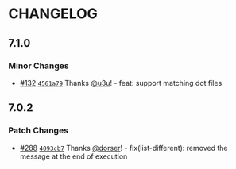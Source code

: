 # CHANGELOG

## 7.1.0

### Minor Changes

- [#132](https://github.com/prettier/prettier-eslint-cli/pull/132) [`4561a79`](https://github.com/prettier/prettier-eslint-cli/commit/4561a799b90f0c0c2861a81426ced852b4468377) Thanks [@u3u](https://github.com/u3u)! - feat: support matching dot files

## 7.0.2

### Patch Changes

- [#288](https://github.com/prettier/prettier-eslint-cli/pull/288) [`4093cb7`](https://github.com/prettier/prettier-eslint-cli/commit/4093cb7830d49fd8cda23fe33008694dc61074a6) Thanks [@dorser](https://github.com/dorser)! - fix(list-different): removed the message at the end of execution
